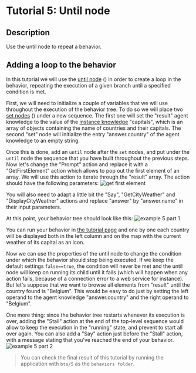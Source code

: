 # Tutorial 5: Until node #

## Description ##

Use the until node to repeat a behavior.

## Adding a loop to the behavior ##

In this tutorial we will use the [until node](http://doc.craft.ai/behaviors/until/index.html) (<span class='craft-node-until'></span>) in order to create a loop in the behavior, repeating the execution of a given branch until a specified condition is met.

First, we will need to initialize a couple of variables that we will use throughout the execution of the behavior tree. To do so we will place two [set nodes](http://doc.craft.ai/behaviors/set/index.html) (<span class='craft-node-set'></span>) under a new sequence. The first one will set the "result" agent knowledge to the value of the [instance knowledge](http://doc.craft.ai/knowledge/index.html#instance-knowledge) "capitals", which is an array of objects containing the name of countries and their capitals. The second "set" node will initialize the entry "answer.country" of the agent knowledge to an empty string.

Once this is done, add an `until` node after the `set` nodes, and put under the `until` node the sequence that you have built throughout the previous steps.
Now let's change the "Prompt" action and replace it with a "GetFirstElement" action which allows to pop out the first element of an array. We will use this action to iterate through the "result" array. The action should have the following parameters:
![get first element](https://raw.githubusercontent.com/craft-ai/tutorials/master/doc/5/GetFirstElementProperties.png)

You will also need to adapt a little bit the "Say", "GetCityWeather" and "DisplayCityWeather" actions and replace "answer" by "answer.name" in their input parameters.

At this point, your behavior tree should look like this:
![example 5 part 1](https://raw.githubusercontent.com/craft-ai/tutorials/master/doc/5/example5a.png)

You can run your behavior in [the tutorial page](http://www.craft.ai/tutorials/) and one by one each country will be displayed both in the left column and on the map with the current weather of its capital as an icon.

Now we can use the properties of the until node to change the condition under which the behavior should stop being executed. If we keep the default settings `false==true`, the condition will never be met and the until node will keep on running its child until it fails (which will happen when any action fails, because of a connection error to a web service for instance). But let's suppose that we want to browse all elements from "result" until the country found is "Belgium". This would be easy to do just by setting the left operand to the agent knowledge "answer.country" and the right operand to "Belgium".

One more thing: since the behavior tree restarts whenever its execution is over, adding the "Stall" action at the end of the top-level sequence would allow to keep the execution in the "running" state, and prevent to start all over again. You can also add a "Say" action just before the "Stall" action, with a message stating that you've reached the end of your behavior.
![example 5 part 2](https://raw.githubusercontent.com/craft-ai/tutorials/master/doc/5/example5.png)

> You can check the final result of this tutorial by running the application with `bts/5` as the `behaviors folder`.
